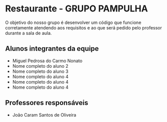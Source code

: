 # Restaurante - GRUPO PAMPULHA

O objetivo do nosso grupo é desenvolver um código que funcione corretamente atendendo aos requisitos e ao que será pedido pelo professor durante a sala de aula. 



## Alunos integrantes da equipe

* Miguel Pedrosa do Carmo Nonato
* Nome completo do aluno 2
* Nome completo do aluno 3
* Nome completo do aluno 4
* Nome completo do aluno 4
* Nome completo do aluno 4

## Professores responsáveis

* João Caram Santos de Oliveira


